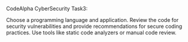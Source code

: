 CodeAlpha CyberSecurity Task3:

Choose a programming language and application.
Review the code for security vulnerabilities and
provide recommendations for secure coding practices.
Use tools like static code analyzers or manual code
review.

